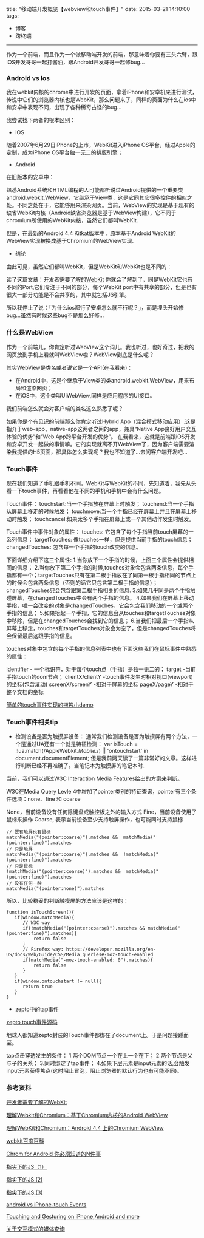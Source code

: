 title: "移动端开发概览【webview和touch事件】"
date: 2015-03-21 14:10:00
tags:
- 博客
- 跨终端
---

作为一个前端，而且作为一个做移动端开发的前端，那意味着你要有三头六臂，跟iOS开发哥哥一起打酱油，跟Android开发哥哥一起修bug...

### Android vs Ios

我在webkit内核的chrome中进行开发的页面，拿着iPhone和安卓机来进行测试，传说中它们的浏览器内核也是WebKit，那么问题来了，同样的页面为什么在ios中和安卓中表现不同，出现了各种稀奇古怪的bug...

我尝试找下两者的根本区别：

- iOS
 
随着2007年6月29日iPhone的上市，WebKit进入iPhone OS平台，经过Apple的定制，成为iPhone OS平台独一无二的排版引擎；

- Android 

在旧版本的安卓中：

熟悉Android系统和HTML编程的人可能都听说过Android提供的一个重要类android.webkit.WebView，它继承于View类，这是它同其它很多控件的相似之处。不同之处在于，它能够用来渲染网页。当前，WebView的实现是基于现有的缺省WebKit内核（Android缺省浏览器是基于WebView构建），它不同于chromium所使用的WebKit内核，虽然它们都叫WebKit.

但是，在最新的Android 4.4 Kitkat版本中，原本基于Android WebKit的WebView实现被换成基于Chromium的WebView实现.

- 结论

由此可见，虽然它们都叫WebKit，但是WebKit和WebKit也是不同的：

读了这篇文章：[开发者需要了解的WebKit](http://www.infoq.com/cn/articles/webkit-for-developers) 你就会了解到了，同是WebKit它也有不同的Port,它们专注于不同的部分，每个WebKit port中有共享的部分，但是也有很大一部分功能是不会共享的，其中就包括JS引擎。

所以我停止了说：「为什么ios都行了安卓怎么就不行呢？」，而是埋头开始修bug...虽然有时候这些bug不是那么好修...

### 什么是WebView

作为一个前端儿，你肯定听过WebView这个词儿。我也听过，也好奇过，把我的网页放到手机上看就叫WebView啦？WebView到底是什么呢？

其实WebView是类名或者说它是一个API(在我看来)：

- 在Android中，这是个继承于View类的类android.webkit.WebView，用来布局和渲染网页；
- 在iOS中，这个类叫UIWebView,同样是应用程序的UI接口。

我们前端怎么就会对客户端的类名这么熟悉了呢？

如果你是个有见识的前端那么你肯定听过Hybrid App（混合模式移动应用）.这是指介于web-app、native-app这两者之间的app，兼具“Native App良好用户交互体验的优势”和“Web App跨平台开发的优势”。
在我看来，这就是前端跟iOS开发和安卓开发一起做的事情嘛。它的实现就离不开WebView了，因为客户端需要渲染我提供的H5页面，那具体怎么实现呢？我也不知道了...去问客户端开发吧...

### Touch事件

现在我们知道了手机跟手机不同，WebKit与WebKit的不同，先知道着，我先从头看一下touch事件，再看看他在不同的手机和手机中会有什么问题。

Touch事件：
touchstart:当一个手指放在屏幕上时触发；
touchend:当一个手指从屏幕上移走的时候触发；
touchmove:当一个手指已经在屏幕上并且在屏幕上移动时触发；
touchcancel:如果太多个手指在屏幕上或一个其他动作发生时触发。

Touch事件中事件对象的属性：
touches: 它包含了每个手指当前touch屏幕的一系列信息；
targetTouches: 像touches一样，但是提供当前手指的touch信息；
changedTouches: 包含每一个手指的touch改变的信息。

下面详细介绍下这三个属性:
1.当你放下一个手指的时候，上面三个属性会提供相同的信息；
2.当你放下第二个手指的时候,touches对象会包含两条信息，每个手指都有一个；targetTouches只有在第二根手指放在了同第一根手指相同的节点上的时候会包含两条信息（否则的话它只包含第二根手指的信息）；changedTouches只会包含跟第二根手指相关的信息.
3.如果几乎同是两个手指触碰屏幕，在changedTouches中会有两个手指的信息。
4.如果我们在屏幕上移动手指，唯一会改变的对象是changedTouches，它会包含我们移动的一个或两个手指的信息；
5.如果抬起一个手指，它的信息会从touches和targetTouches对象中移除，但是在changedTouches会找到它的信息；
6.当我们把最后一个手指从屏幕上移走，touches和targetTouches对象会为空了，但是changedTouches将会保留最后这跟手指的信息。

touches对象中包含的每个手指的信息列表中也有下面这些我们在鼠标事件中熟悉的属性：

identifier - 一个标识符，对于每个touch点（手指）是独一无二的；
target -当前手指touch的dom节点；
clientX/clientY -touch事件发生时相对视口(viewport)的坐标(包含滚动)
screenX/screenY -相对于屏幕的坐标
pageX/pageY -相对于整个文档的坐标

[简单的touch事件实现的拖拽小demo]()

### Touch事件相关tip

- 检测设备是否为触摸屏设备：
通常我们检测设备是否为触摸屏有两个方法，一个是通过UA还有一个就是特征检测：
    var isTouch = !!ua.match(/AppleWebkit.*Mobile.*/) || 'ontouchstart' in document.documentElement;
但是我前两天读了一篇非常好的文章。这样进行判断已经不再准确了。当笔记本为触摸屏的笔记本时.

当前，我们可以通过W3C Interaction Media Features给出的方案来判断。

W3C在Media Query Levle 4中增加了pointer类别的特征查询，pointer有三个条件选项：none、fine 和 coarse

None，当前设备没有任何除键盘或触控板之外的输入方式
Fine，当前设备使用了鼠标来操作
Coarse, 表示当前设备至少支持触屏操作，也可能同时支持鼠标

    // 既有触屏也有鼠标
    matchMedia("(pointer:coarse)").matches &&  matchMedia("(pointer:fine)").matches
    // 只是触屏
    matchMedia("(pointer:coarse)").matches &&  !matchMedia("(pointer:fine)").matches
    // 只是鼠标
    !matchMedia("(pointer:coarse)").matches &&  matchMedia("(pointer:fine)").matches
    // 没有任何一种
    matchMedia("(pointer:none)").matches

所以，比较稳妥的判断触摸屏的方法应该是这样的：

    function isTouchScreen(){
       if(window.matchMedia){
          // W3C way
          if(!matchMedia("(pointer:coarse)").matches && matchMedia("(pointer:fine)").matches){
              return false
          }
          // Firefox way: https://developer.mozilla.org/en-US/docs/Web/Guide/CSS/Media_queries#-moz-touch-enabled
          if(matchMedia("-moz-touch-enabled: 0").matches){
              return false
          }
       }
       if(window.ontouchstart != null){
          return true
       }
    }

- zepto中的tap事件

[zepto touch事件源码](https://github.com/madrobby/zepto/blob/master/src/touch.js)

地球人都知道zepto封装的Touch事件都绑在了document上。于是问题接踵而至。

tap点击穿透发生的条件：
1.两个DOM节点一个在上一个在下；
2.两个节点是父与子的关系；
3.同时绑定了tap事件；
4.如果下层元素是input元素的话,会触发input元素获得焦点(这时阻止冒泡，阻止浏览器的默认行为也有可能不同)。









### 参考资料

[开发者需要了解的WebKit](http://www.infoq.com/cn/articles/webkit-for-developers)  

[理解Webkit和Chromium：基于Chromium内核的Android WebView](http://blog.csdn.net/milado_nju/article/details/8926720)  

[理解WebKit和Chromium：Android 4.4 上的Chromium WebView](http://blog.csdn.net/milado_nju/article/details/17098399)

[webkit百度百科](http://baike.baidu.com/view/1510583.htm)  

[Chrom for Android 你必须知道的N件事](http://archives.guao.hk/posts/google-chrome-for-android-must-knows.html)  

[指尖下的JS（1）](http://www.cnblogs.com/pifoo/archive/2011/05/23/webkit-touch-event-1.html)  

[指尖下的JS (2)](http://www.cnblogs.com/pifoo/archive/2011/05/22/webkit-touch-event-2.html)  

[指尖下的JS (3)](http://www.cnblogs.com/pifoo/archive/2011/05/22/webkit-touch-event-3.html)

[android vs iPhone-touch Events](http://mattiacci.com/2010/11/18/android-vs-iphone-touch-events/)

[Touching and Gesturing on iPhone,Android and more](https://www.sitepen.com/blog/2011/12/07/touching-and-gesturing-on-iphone-android-and-more/)

[关于交互模式的媒体查询](http://dev.w3.org/csswg/mediaqueries-4/#mf-interaction)
